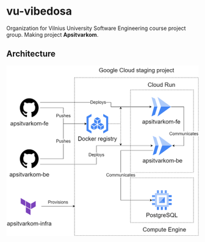 # vu-vibedosa

Organization for Vilnius University Software Engineering course project group. Making project **Apsitvarkom**.

## Architecture

![Apsitvarkom architecture](../apsitvarkom-architecture.png)
